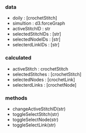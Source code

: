 ### data

- doily : \[crochetStitch\]
- simultion : d3.forceGraph
- activeStitchID : str
- selectedStitchIDs : \[str\]
- selectedNodeIDs : \[str\]
- selecterdLinkIDs : \[str\]

### calculated

- activeStitch : crochetStitch
- selectedStitches : \[crochetStitch\]
- selectedNodes : \[crochetLink\]
- selecterdLinks : \[crochetNode\]

### methods

- changeActiveStitchID(str)
- toggleSelectStitch(str)
- toggleSelectNode(str)
- toggleSelectLink(str)
